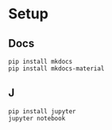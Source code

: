 # Setup

## Docs
```
pip install mkdocs
pip install mkdocs-material
```

## J
```
pip install jupyter
jupyter notebook
```